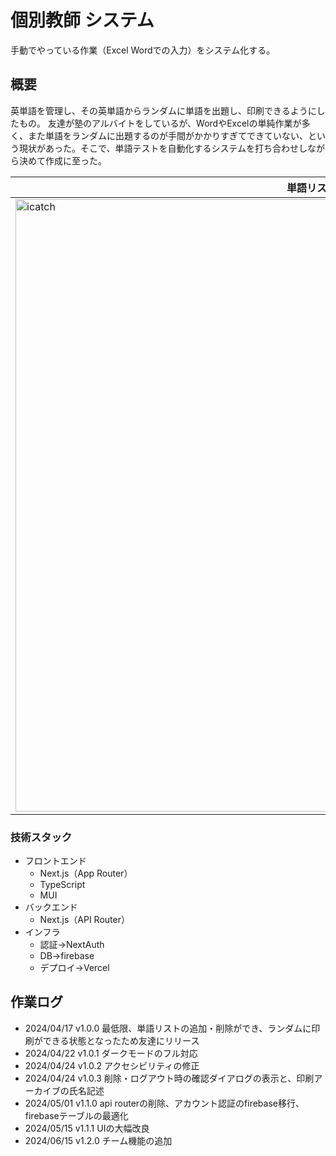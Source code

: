# 個別教師 システム

手動でやっている作業（Excel Wordでの入力）をシステム化する。

## 概要

英単語を管理し、その英単語からランダムに単語を出題し、印刷できるようにしたもの。
友達が塾のアルバイトをしているが、WordやExcelの単純作業が多く、また単語をランダムに出題するのが手間がかかりすぎてできていない、という現状があった。そこで、単語テストを自動化するシステムを打ち合わせしながら決めて作成に至った。

|単語リスト画面|印刷画面|
|-|-|
|<img width="980" alt="icatch" src="https://github.com/KadoProG/teacher-core-system/assets/65702927/eca33bd7-4946-48ba-88cd-6ae8a9ef3b3c">|<img width="960" alt="スクリーンショット 2024-04-24 10 28 23" src="https://github.com/KadoProG/teacher-core-system/assets/65702927/7d022c69-14ce-4cb2-8703-88ade56d030a">|


### 技術スタック

- フロントエンド
  - Next.js（App Router）
  - TypeScript
  - MUI
- バックエンド
  - Next.js（API Router）
- インフラ
  - 認証→NextAuth
  - DB→firebase
  - デプロイ→Vercel


## 作業ログ

- 2024/04/17 v1.0.0 最低限、単語リストの追加・削除ができ、ランダムに印刷ができる状態となったため友達にリリース
- 2024/04/22 v1.0.1 ダークモードのフル対応
- 2024/04/24 v1.0.2 アクセシビリティの修正
- 2024/04/24 v1.0.3 削除・ログアウト時の確認ダイアログの表示と、印刷アーカイブの氏名記述
- 2024/05/01 v1.1.0 api routerの削除、アカウント認証のfirebase移行、firebaseテーブルの最適化
- 2024/05/15 v1.1.1 UIの大幅改良
- 2024/06/15 v1.2.0 チーム機能の追加
